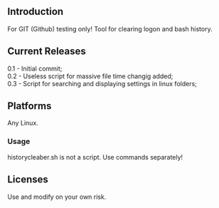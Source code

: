 ## Introduction
For GIT (Github) testing only! Tool for clearing logon and bash history.
## Current Releases
0.1 - Initial commit;<br />
0.2 - Useless script for massive file time changig added;<br />
0.3 - Script for searching and displaying settings in linux folders;
## Platforms
Any Linux.
### Usage
historycleaber.sh is not a script. Use commands separately!
## Licenses
Use and modify on your own risk.

